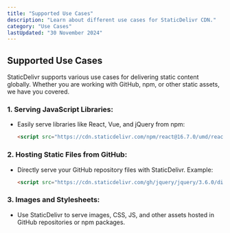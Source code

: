 ```yaml
---
title: "Supported Use Cases"
description: "Learn about different use cases for StaticDelivr CDN."
category: "Use Cases"
lastUpdated: "30 November 2024"
---
```

## Supported Use Cases

StaticDelivr supports various use cases for delivering static content globally. Whether you are working with GitHub, npm, or other static assets, we have you covered.

### 1. **Serving JavaScript Libraries:**
   - Easily serve libraries like React, Vue, and jQuery from npm:
     ```html
     <script src="https://cdn.staticdelivr.com/npm/react@16.7.0/umd/react.production.min.js"></script>
     ```

### 2. **Hosting Static Files from GitHub:**
   - Directly serve your GitHub repository files with StaticDelivr. Example:
     ```html
     <script src="https://cdn.staticdelivr.com/gh/jquery/jquery/3.6.0/dist/jquery.min.js"></script>
     ```

### 3. **Images and Stylesheets:**
   - Use StaticDelivr to serve images, CSS, JS, and other assets hosted in GitHub repositories or npm packages.
